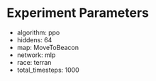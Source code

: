 # Experiment Parameters

- algorithm: ppo
- hiddens: 64
- map: MoveToBeacon
- network: mlp
- race: terran
- total_timesteps: 1000
